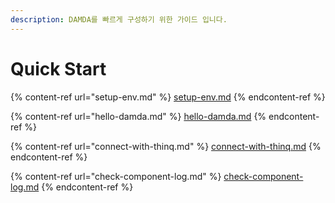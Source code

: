 ```yaml
---
description: DAMDA를 빠르게 구성하기 위한 가이드 입니다.
---
```


# Quick Start

{% content-ref url="setup-env.md" %}
[setup-env.md](setup-env.md)
{% endcontent-ref %}

{% content-ref url="hello-damda.md" %}
[hello-damda.md](hello-damda.md)
{% endcontent-ref %}

{% content-ref url="connect-with-thinq.md" %}
[connect-with-thinq.md](connect-with-thinq.md)
{% endcontent-ref %}

{% content-ref url="check-component-log.md" %}
[check-component-log.md](check-component-log.md)
{% endcontent-ref %}
